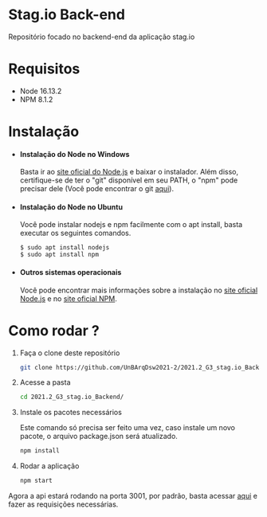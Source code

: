 # Stag.io Back-end

Repositório focado no backend-end da aplicação stag.io

# Requisitos

- Node 16.13.2
- NPM 8.1.2

# Instalação

- #### Instalação do Node no Windows

    Basta ir ao [site oficial do Node.js](https://nodejs.org/) e baixar o instalador.
Além disso, certifique-se de ter o "git" disponível em seu PATH, o "npm" pode precisar dele (Você pode encontrar o git [aqui](https://git-scm.com/)).

- #### Instalação do Node no Ubuntu

  Você pode instalar nodejs e npm facilmente com o apt install, basta executar os seguintes comandos.

      $ sudo apt install nodejs
      $ sudo apt install npm

- #### Outros sistemas operacionais
  Você pode encontrar mais informações sobre a instalação no [site oficial Node.js](https://nodejs.org/) e no [site oficial NPM](https://npmjs.org/).


# Como rodar ?

1. Faça o clone deste repositório

    ```sh
    git clone https://github.com/UnBArqDsw2021-2/2021.2_G3_stag.io_Backend.git
    ```

2. Acesse a pasta

    ```sh
    cd 2021.2_G3_stag.io_Backend/
    ```
3. Instale os pacotes necessários
    
    Este comando só precisa ser feito uma vez, caso instale um novo pacote, o arquivo package.json será atualizado.

    ```bash
    npm install
    ```
4. Rodar a aplicação

    ```bash
    npm start
    ```

Agora a api estará rodando na porta 3001, por padrão, basta acessar <a href='http://localhost:3001/'>aqui</a> e fazer as requisições necessárias.
